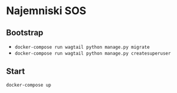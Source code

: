# Najemniski SOS

## Bootstrap

- `docker-compose run wagtail python manage.py migrate`
- `docker-compose run wagtail python manage.py createsuperuser`

## Start

`docker-compose up`

